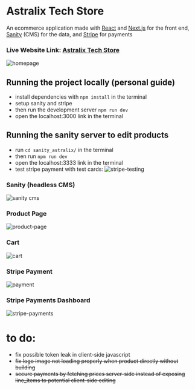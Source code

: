 # Astralix Tech Store
An ecommerce application made with [React](https://react.dev/) and [Next.js](https://nextjs.org/) for the front end, [Sanity](https://www.sanity.io/) (CMS) for the data, and [Stripe](https://stripe.com/) for payments

### Live Website Link: [Astralix Tech Store](https://astralix-tech-store.vercel.app/)

![homepage](https://github.com/tnajim/astralix-tech-store/assets/47018694/947d4d80-3740-4a70-9c03-7648874900c7)

## Running the project locally (personal guide)

- install dependencies with ```npm install``` in the terminal
- setup sanity and stripe
- then run the development server ```npm run dev```
- open the localhost:3000 link in the terminal

## Running the sanity server to edit products

- run ```cd sanity_astralix/``` in the terminal
- then run ```npm run dev```
- open the localhost:3333 link in the terminal
- test stripe payment with test cards:
  ![stripe-testing](https://github.com/tnajim/astralix-tech-store/assets/47018694/98869675-b3b2-4d5e-975c-47a1edc5aa36)


### Sanity (headless CMS)
![sanity cms](https://github.com/tnajim/astralix-tech-store/assets/47018694/81f0faa6-4c95-4e00-bef8-096bf754e4b8)

### Product Page
![product-page](https://github.com/tnajim/astralix-tech-store/assets/47018694/d550e9fd-9206-4e55-8119-8a02ae0a855d)

### Cart
![cart](https://github.com/tnajim/astralix-tech-store/assets/47018694/02471986-10e2-4d2d-9c1f-46937753c304)

### Stripe Payment
![payment](https://github.com/tnajim/astralix-tech-store/assets/47018694/cbd0588c-e5f4-4846-a16d-cfa7afa5fa89)

### Stripe Payments Dashboard
![stripe-payments](https://github.com/tnajim/astralix-tech-store/assets/47018694/deed4d49-1fcc-4c17-91f2-97c52942dbb0)


# to do:
- fix possible token leak in client-side javascript
- ~~fix logo image not loading properly when product directly without building~~
- ~~secure payments by fetching prices server-side instead of exposing line_items to potential client-side editing~~
